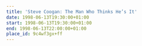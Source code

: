 ```yaml
---
title: 'Steve Coogan: The Man Who Thinks He’s It'
date: 1998-06-13T19:30:00+01:00
start: 1998-06-13T19:30:00+01:00
end: 1998-06-13T22:00:00+01:00
place_id: 9c4wf3gx+ff
---
```


